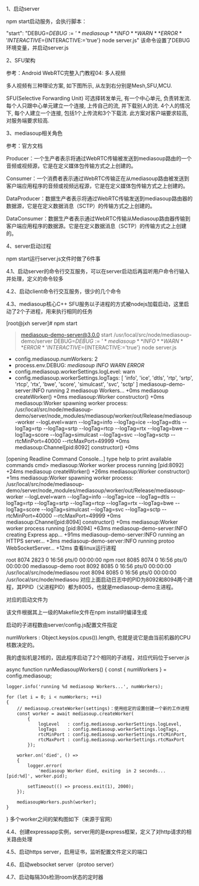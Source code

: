 1、启动server

npm start启动服务，会执行脚本：

"start": "DEBUG=${DEBUG:='*mediasoup* *INFO* *WARN* *ERROR*'} INTERACTIVE=${INTERACTIVE:='true'} node server.js"
该命令设置了DEBUG环境变量，并启动server.js

2、SFU架构

参考：Android WebRTC完整入门教程04: 多人视频

多人视频有三种理论方案, 如下图所示, 从左到右分别是Mesh,SFU,MCU.



 SFU(Selective Forwarding Unit) 可选择转发单元, 有一个中心单元, 负责转发流. 每个人只跟中心单元建立一个连接, 上传自己的流, 并下载别人的流. 4个人的情况下, 每个人建立一个连接, 包括1个上传流和3个下载流. 此方案对客户端要求较高, 对服务端要求较高.

3、mediasoup相关角色

参考：官方文档

Producer：一个生产者表示将通过WebRTC传输被发送到mediasoup路由的一个音频或视频源，它是在定义媒体包传输方式之上创建的。

Consumer：一个消费者表示通过WebRTC传输正在从mediasoup路由被发送到客户端应用程序的音频或视频远程源，它是在定义媒体包传输方式之上创建的。

DataProducer：数据生产者表示将通过WebRTC传输发送到mediasoup路由器的数据源，它是在定义数据消息（SCTP）的传输方式之上创建的。

DataConsumer：数据生产者表示通过WebRTC传输从Mediasoup路由器传输到客户端应用程序的数据源。它是在定义数据消息（SCTP）的传输方式之上创建的。

4、server启动过程

npm start运行server.js文件时做了6件事

4.1、启动server的命令行交互服务，可以在server启动后再监听用户命令行输入并处理，定义的命令较多

4.2、启动client命令行交互服务，很少的几个命令

4.3、mediasoup核心C++ SFU服务以子进程的方式被nodejs加载启动，这里启动了2个子进程，用来执行相同的任务

[root@jxh server]# npm start

> mediasoup-demo-server@3.0.0 start /usr/local/src/node/mediasoup-demo/server
> DEBUG=${DEBUG:='*mediasoup* *INFO* *WARN* *ERROR*'} INTERACTIVE=${INTERACTIVE:='true'} node server.js

- config.mediasoup.numWorkers: 2
- process.env.DEBUG: *mediasoup* *INFO* *WARN* *ERROR*
- config.mediasoup.workerSettings.logLevel: warn
- config.mediasoup.workerSettings.logTags: [ 'info',
  'ice',
  'dtls',
  'rtp',
  'srtp',
  'rtcp',
  'rtx',
  'bwe',
  'score',
  'simulcast',
  'svc',
  'sctp' ]
  mediasoup-demo-server:INFO running 2 mediasoup Workers... +0ms
  mediasoup createWorker() +0ms
  mediasoup:Worker constructor() +0ms
  mediasoup:Worker spawning worker process: /usr/local/src/node/mediasoup-demo/server/node_modules/mediasoup/worker/out/Release/mediasoup-worker --logLevel=warn --logTag=info --logTag=ice --logTag=dtls --logTag=rtp --logTag=srtp --logTag=rtcp --logTag=rtx --logTag=bwe --logTag=score --logTag=simulcast --logTag=svc --logTag=sctp --rtcMinPort=40000 --rtcMaxPort=49999 +0ms
  mediasoup:Channel[pid:8092] constructor() +0ms

[opening Readline Command Console...]
type help to print available commands
cmd>   mediasoup:Worker worker process running [pid:8092] +24ms
  mediasoup createWorker() +26ms
  mediasoup:Worker constructor() +1ms
  mediasoup:Worker spawning worker process: /usr/local/src/node/mediasoup-demo/server/node_modules/mediasoup/worker/out/Release/mediasoup-worker --logLevel=warn --logTag=info --logTag=ice --logTag=dtls --logTag=rtp --logTag=srtp --logTag=rtcp --logTag=rtx --logTag=bwe --logTag=score --logTag=simulcast --logTag=svc --logTag=sctp --rtcMinPort=40000 --rtcMaxPort=49999 +0ms
  mediasoup:Channel[pid:8094] constructor() +0ms
  mediasoup:Worker worker process running [pid:8094] +63ms
  mediasoup-demo-server:INFO creating Express app... +91ms
  mediasoup-demo-server:INFO running an HTTPS server... +3ms
  mediasoup-demo-server:INFO running protoo WebSocketServer... +12ms
查看linux运行进程

root       8074   2823  0 16:56 pts/0    00:00:00 npm
root       8085   8074  0 16:56 pts/0    00:00:00 mediasoup-demo
root       8092   8085  0 16:56 pts/0    00:00:00 /usr/local/src/node/mediasou
root       8094   8085  0 16:56 pts/0    00:00:00 /usr/local/src/node/mediasou
对应上面启动日志中的PID为8092和8094两个进程，其PPID（父进程PID）都为8005，也就是mediasoup-demo主进程。

对应的启动文件为



该文件根据其上一级的Makefile文件在npm install时编译生成

启动的子进程数由server/config.js配置文件指定

numWorkers     : Object.keys(os.cpus()).length,
也就是说它是由当前机器的CPU核数决定的。



 我的虚拟机是2核的，因此程序启动了2个相同的子进程，对应代码位于server.js

async function runMediasoupWorkers()
{
    const { numWorkers } = config.mediasoup;

    logger.info('running %d mediasoup Workers...', numWorkers);

    for (let i = 0; i < numWorkers; ++i)
    {
        // mediasoup.createWorker(settings)：使用给定的设置创建一个新的工作进程
        const worker = await mediasoup.createWorker(
            {
                logLevel   : config.mediasoup.workerSettings.logLevel,
                logTags    : config.mediasoup.workerSettings.logTags,
                rtcMinPort : config.mediasoup.workerSettings.rtcMinPort,
                rtcMaxPort : config.mediasoup.workerSettings.rtcMaxPort
            });

        worker.on('died', () =>
        {
            logger.error(
                'mediasoup Worker died, exiting  in 2 seconds... [pid:%d]', worker.pid);

            setTimeout(() => process.exit(1), 2000);
        });

        mediasoupWorkers.push(worker);
    }
}
多个worker之间的架构图如下（来源于官网）

 

4.4、创建expressapp实例，server用的是express框架，定义了对http请求的相关路由处理

4.5、启动https server，启用证书，监听配置文件定义的端口

4.6、启动websocket server（protoo server）

4.7、启动每隔30s检测room状态的定时器